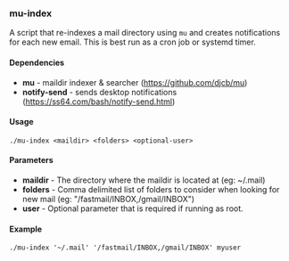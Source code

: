 ### mu-index

A script that re-indexes a mail directory using `mu` and creates notifications for each new email. This is best run as a cron job or systemd timer.

#### Dependencies

* **mu** - maildir indexer & searcher (https://github.com/djcb/mu)
* **notify-send** - sends desktop notifications (https://ss64.com/bash/notify-send.html)

#### Usage

    ./mu-index <maildir> <folders> <optional-user>

#### Parameters

* **maildir** - The directory where the maildir is located at (eg: ~/.mail)
* **folders** - Comma delimited list of folders to consider when looking for new mail (eg: "/fastmail/INBOX,/gmail/INBOX")
* **user** - Optional parameter that is required if running as root.

#### Example

    ./mu-index '~/.mail' '/fastmail/INBOX,/gmail/INBOX' myuser

